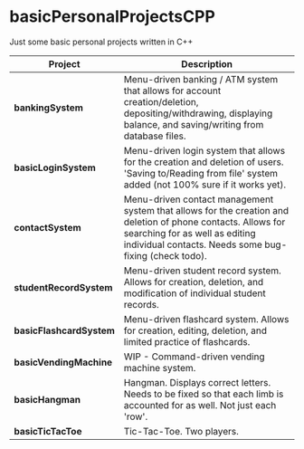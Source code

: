 # basicPersonalProjectsCPP
Just some basic personal projects written in C++

|Project|Description|
|-------|-----------|
|**bankingSystem**|Menu-driven banking / ATM system that allows for account creation/deletion, depositing/withdrawing, displaying balance, and saving/writing from database files.|
|**basicLoginSystem**|Menu-driven login system that allows for the creation and deletion of users. 'Saving to/Reading from file' system added (not 100% sure if it works yet).|
|**contactSystem**|Menu-driven contact management system that allows for the creation and deletion of phone contacts. Allows for searching for as well as editing individual contacts. Needs some bug-fixing (check todo).|
|**studentRecordSystem**|Menu-driven student record system. Allows for creation, deletion, and modification of individual student records.|
|**basicFlashcardSystem**|Menu-driven flashcard system. Allows for creation, editing, deletion, and limited practice of flashcards.|
|**basicVendingMachine**|WIP - Command-driven vending machine system.|
|**basicHangman**|Hangman. Displays correct letters. Needs to be fixed so that each limb is accounted for as well. Not just each 'row'.|
|**basicTicTacToe**|Tic-Tac-Toe. Two players.|
